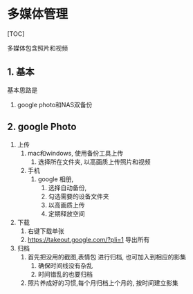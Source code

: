 # 多媒体管理
[TOC]

多媒体包含照片和视频

## 1. 基本
基本思路是
1. google photo和NAS双备份

## 2. google Photo
1. 上传
   1. mac和windows, 使用备份工具上传
      1. 选择所在文件夹, 以高画质上传照片和视频
   2. 手机
      1. google 相册, 
         1. 选择自动备份, 
         2. 勾选需要的设备文件夹
         3. 以高画质上传
         4. 定期释放空间
2. 下载
   1. 右键下载单张
   2. https://takeout.google.com/?pli=1 导出所有
3. 归档
   1. 首先把没用的截图,表情包 进行归档, 也可加入到相应的影集
      1. 确保时间线没有杂乱
      2. 时间错乱的也要归档
   2. 照片养成好的习惯,每个月归档上个月的, 按时间建立影集